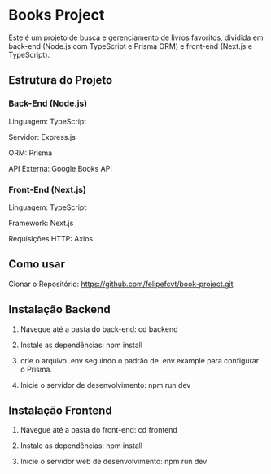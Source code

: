 # Books Project

Este é um projeto de busca e gerenciamento de livros favoritos, dividida em back-end (Node.js com TypeScript e Prisma ORM) e front-end (Next.js e TypeScript).

## Estrutura do Projeto

### Back-End (Node.js)

Linguagem: TypeScript

Servidor: Express.js

ORM: Prisma

API Externa: Google Books API

### Front-End (Next.js)

Linguagem: TypeScript

Framework: Next.js

Requisições HTTP: Axios

## Como usar

Clonar o Repositório: https://github.com/felipefcvt/book-project.git

## Instalação Backend

1. Navegue até a pasta do back-end: cd backend

2. Instale as dependências: npm install

3. crie o arquivo .env seguindo o padrão de .env.example para configurar o Prisma.

4. Inicie o servidor de desenvolvimento: npm run dev

## Instalação Frontend

1. Navegue até a pasta do front-end: cd frontend

2. Instale as dependências: npm install

3. Inicie o servidor web de desenvolvimento: npm run dev

